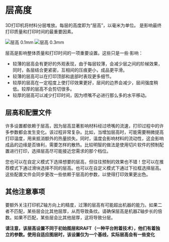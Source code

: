 层高度
====
3D打印机将材料分层堆放。每层的高度即为“层高”，以毫米为单位。 是影响最终打印质量和打印时间的最重要因素。

<!--screenshot {
"image_path": "layer_height_0.1.png",
"models": [{"script": "plunger_stop.scad"}],
"camera_position": [25, 100, 50],
"settings": {"layer_height": 0.1},
"colours": 32
}-->
<!--screenshot {
"image_path": "layer_height_0.3.png",
"models": [{"script": "plunger_stop.scad"}],
"camera_position": [25, 100, 50],
"settings": {"layer_height": 0.3},
"colours": 32
}-->
![层高 0.1mm](../images/layer_height_0.1.png)
![层高 0.3mm](../images/layer_height_0.3.png)

层高是影响整体质量和打印时间的一项重要设置。这些只是一些·影响：
* 较薄的层高会有更好的外观表现，由于每层较薄，会减少层之间的阶梯效果，同时，各层结合更紧密，互相间的压痕更小，成品更平滑。
* 较薄的层高可以在打印顶部和底部时表现更多细节。
* 较厚的层高在一定程度上使打印效果更好，层间的边界会减少，层间强度稍低。较厚的层高不会剪切很多。
* 较厚的层高可以减少打印时间，因为喷嘴不必进行那么多的水平移动。

层高和配置文件
----
许多设置都依赖于层高，因为层高显著影响材料经过喷嘴的流速，打印过程中的许多参数都会发生变化。该过程非常复杂。比如，当增加层高时，可能需要稍微提高打印温度，用来抵消额外的热量损失。同时，温度会影响材料的流动性，这会影响成品的边缘是否锋利，需要怎样的散热。比较明智的做法是使用切片软件的预制配置进行打印，选择层高尽可能接近您需求的那个档位。

您也可以在自定义模式下选择想要的层高，但往往预制的效果也不错！您可以在推荐模式下通过滑块选择不同的层高。也可以在自定义模式下通过下拉框选择层高。这些配置文件会同步更改一些依赖于层高的参数，以使得打印效果更出色。

其他注意事项
----
要额外关注打印机Z轴方向上的精度，过薄的层高有可能超出机器的能力。如果二者不匹配，某些层会比其他层厚，从而导致条纹。请确保层高是机器Z轴步长的倍数。如果不匹配，某些层会比其他层厚，这将导致分层。

**请注意，该层高设置不同于初始图层和RAFT（一种平台附着技术），他们有着独立的参数。使用自适应图层时，该设置仅为一个基线，实际层高会有一些变化**
